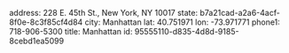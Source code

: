 address: 228 E. 45th St., New York, NY 10017
state: b7a21cad-a2a6-4acf-8f0e-8c3f85cf4d84
city: Manhattan
lat: 40.751971
lon: -73.971771
phone1: 718-906-5300
title: Manhattan
id: 95555110-d835-4d8d-9185-8cebd1ea5099

